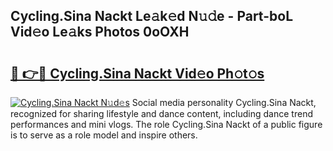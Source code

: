 ## Cycling.Sina Nackt Le𝚊k𝚎d N𝚞𝚍e - Part-boL Vid𝚎o Le𝚊ks Photos 0oOXH

# <h2><a href="http://fb5wde.evod.top/?m=Cycling.Sina+Nackt">🔗 👉🔴 Cycling.Sina Nackt Vid𝚎o Ph𝚘t𝚘s</a></h2>

[![Cycling.Sina Nackt N𝚞d𝚎s](https://i.imgur.com/8V9OHl7.gif)](http://fb5wde.evod.top/?m=Cycling.Sina+Nackt)
Social media personality Cycling.Sina Nackt, recognized for sharing lifestyle and dance content, including dance trend performances and mini vlogs. The role Cycling.Sina Nackt of a public figure is to serve as a role model and inspire others. 
